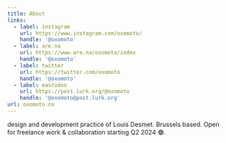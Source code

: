 ```yaml
---
title: About
links:
  - label: instagram
    url: https://www.instagram.com/oxomoto/
    handle: '@oxomoto'
  - label: are.na
    url: https://www.are.na/oxomoto/index
    handle: '@oxomoto'
  - label: twitter
    url: https://twitter.com/oxomoto
    handle: '@oxomoto'
  - label: mastodon
    url: https://post.lurk.org/@oxomoto
    handle: '@oxomoto@post.lurk.org'
url: oxomoto.co
---
```


design and development practice of Louis Desmet. Brussels based. Open for freelance work & collaboration starting Q2 2024 🟢.
